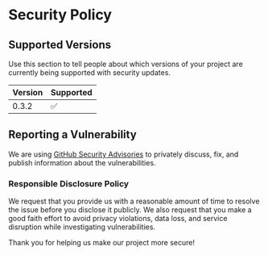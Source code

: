 # Security Policy

## Supported Versions

Use this section to tell people about which versions of your project are currently being supported with security updates.

| Version | Supported          |
| ------- | ------------------ |
| 0.3.2   | :white_check_mark: |

## Reporting a Vulnerability

We are using [GitHub Security Advisories](https://docs.github.com/en/code-security/getting-started/adding-a-security-policy-to-your-repository) to privately discuss, fix, and publish information about the vulnerabilities.


### Responsible Disclosure Policy

We request that you provide us with a reasonable amount of time to resolve the issue before you disclose it publicly. We also request that you make a good faith effort to avoid privacy violations, data loss, and service disruption while investigating vulnerabilities.



Thank you for helping us make our project more secure!
